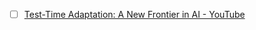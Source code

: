 

- [ ] [Test-Time Adaptation: A New Frontier in AI - YouTube](https://www.youtube.com/watch?v=C6sSs6NgANo)